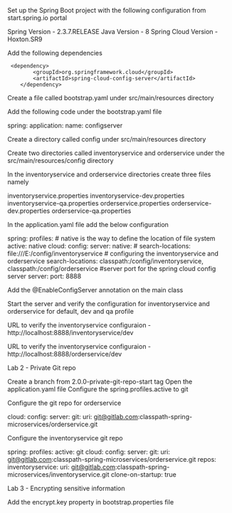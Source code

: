 Set up the Spring Boot project with the following configuration from start.spring.io portal

Spring Version - 2.3.7.RELEASE
Java Version - 8
Spring Cloud Version - Hoxton.SR9



Add the following dependencies


     <dependency>
            <groupId>org.springframework.cloud</groupId>
            <artifactId>spring-cloud-config-server</artifactId>
        </dependency>


Create a file called bootstrap.yaml under src/main/resources directory


Add the following code under the bootstrap.yaml file


spring:
  application:
    name: configserver



Create a directory called config under src/main/resources directory


Create two directories called inventoryservice and orderservice under the src/main/resources/config directory


In the inventoryservice and orderservice directories create three files namely

inventoryservice.properties
inventoryservice-dev.properties
inventoryservice-qa.properties
orderservice.properties
orderservice-dev.properties
orderservice-qa.properties



In the application.yaml file add the below configuration


spring:
  profiles:
    # native is the way to define the location of file system
    active: native
  cloud:
    config:
      server:
        native:
          # search-locations: file:///E:/config/inventoryservice
          # configuring the inventoryservice and orderservice
           search-locations: classpath:/config/inventoryservice, classpath:/config/orderservice
#server port for the spring cloud config server
server:
  port: 8888


Add the @EnableConfigServer annotation on the main class


Start the server and verify the configuration for inventoryservice and orderservice for default, dev and qa profile



URL to verify the inventoryservice configuraion - http://localhost:8888/inventoryservice/dev

URL to verify the inventoryservice configuraion - http://localhost:8888/orderservice/dev



Lab 2 - Private Git repo

Create a branch from 2.0.0-private-git-repo-start tag
Open the application.yaml file
Configure the spring.profiles.active to git

Configure the git repo for orderservice


cloud:
    config:
      server:
        git:
          uri: git@gitlab.com:classpath-spring-microservices/orderservice.git


Configure the inventoryservice git repo

spring:
  profiles:
    active: git
  cloud:
    config:
      server:
        git:
          uri: git@gitlab.com:classpath-spring-microservices/orderservice.git
          repos:
            inventoryservice:
              uri: git@gitlab.com:classpath-spring-microservices/inventoryservice.git
              clone-on-startup: true


Lab 3 - Encrypting sensitive information

Add the encrypt.key property in bootstrap.properties file

